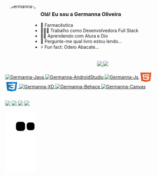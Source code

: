 <img align="left" alt="Germanna-pic" height="200" style="border-radius:50px;" src="https://media.discordapp.net/attachments/936192176000495638/941839328819171401/download20220205203129.png?width=409&height=409"> 

### Olá! Eu sou a Germanna Oliveira
- 💊 Farmacêutica
- 👩🏻‍💻 Trabalho como Desenvolvedora Full Stack
- ✍🏻 Aprendendo com Alura e Dio
- 💬 Pergunte-me qual livro estou lendo...
- ⚡ Fun fact: Odeio Abacate...
##

<div align="center">
  <a href="https://github.com/germannafol">
  <img height="30%" src="https://github-readme-stats.vercel.app/api?username=germannafol&show_icons=true&theme=radical&include_all_commits=true&count_private=true&hide=stars,prs&locale=pt-br"/>
  <img height="50%" src="https://github-readme-stats.vercel.app/api/top-langs/?username=germannafol&layout=compact&langs_count=7&theme=radical&locale=pt-br"/>
</div>
<div style="display: inline_block"><br>
  <img align="center" alt="Germanna-Java" height="30" width="40" src="https://cdn.jsdelivr.net/gh/devicons/devicon/icons/java/java-original.svg">
  <img align="center" alt="Germanna-AndroidStudio" height="30" width="40" src="https://cdn.jsdelivr.net/gh/devicons/devicon/icons/android/android-original.svg">
  <img align="center" alt="Germanna-Js" height="30" width="40" src="https://cdn.jsdelivr.net/gh/devicons/devicon/icons/javascript/javascript-plain.svg">
  <img align="center" alt="Germanna-HTML" height="30" width="40" src="https://raw.githubusercontent.com/devicons/devicon/master/icons/html5/html5-original.svg">
  <img align="center" alt="Germanna-CSS" height="30" width="40" src="https://raw.githubusercontent.com/devicons/devicon/master/icons/css3/css3-original.svg">
  <img align="center" alt="Germanna-XD" height="30" width="40" src="https://cdn.jsdelivr.net/gh/devicons/devicon/icons/xd/xd-plain.svg">
  <img align="center" alt="Germanna-Behace" height="30" width="40" src="https://cdn.jsdelivr.net/gh/devicons/devicon/icons/behance/behance-plain.svg">
  <img align="center" alt="Germanna-Canvas" height="30" width="40" src="https://cdn.jsdelivr.net/gh/devicons/devicon/icons/canva/canva-original.svg">

</div>
  
  ##
  
  <div> 
 <a href="https://instagram.com/germannafol" target="_blank"><img src="https://img.shields.io/badge/-Instagram-%23E4405F?style=for-the-badge&logo=instagram&logoColor=white" target="_blank"></a>
 <a href="https://discord.gg/ZbKDq2gN" target="_blank"><img src="https://img.shields.io/badge/Discord-7289DA?style=for-the-badge&logo=discord&logoColor=white" target="_blank"></a> 
  <a href = "mailto:germannafol@outlook.com"><img src="https://img.shields.io/badge/Microsoft_Outlook-0078D4?style=for-the-badge&logo=microsoft-outlook&logoColor=white" target="_blank"></a>
  <a href="https://www.linkedin.com/in/germanna-oliveira/" target="_blank"><img src="https://img.shields.io/badge/-LinkedIn-%230077B5?style=for-the-badge&logo=linkedin&logoColor=white" target="_blank"></a> 
 
  ![Snake animation](https://github.com/rafaballerini/rafaballerini/blob/output/github-contribution-grid-snake.svg)
 
</div>
